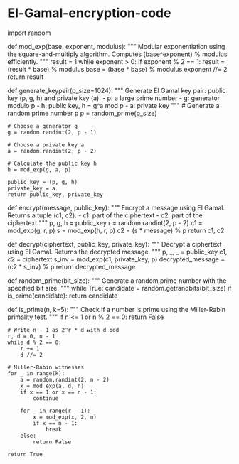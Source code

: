 # El-Gamal-encryption-code
import random

def mod_exp(base, exponent, modulus):
    """
    Modular exponentiation using the square-and-multiply algorithm.
    Computes (base^exponent) % modulus efficiently.
    """
    result = 1
    while exponent > 0:
        if exponent % 2 == 1:
            result = (result * base) % modulus
        base = (base * base) % modulus
        exponent //= 2
    return result

def generate_keypair(p_size=1024):
    """
    Generate El Gamal key pair: public key (p, g, h) and private key (a).
    - p: a large prime number
    - g: generator modulo p
    - h: public key, h = g^a mod p
    - a: private key
    """
    # Generate a random prime number p
    p = random_prime(p_size)

    # Choose a generator g
    g = random.randint(2, p - 1)

    # Choose a private key a
    a = random.randint(2, p - 2)

    # Calculate the public key h
    h = mod_exp(g, a, p)

    public_key = (p, g, h)
    private_key = a
    return public_key, private_key

def encrypt(message, public_key):
    """
    Encrypt a message using El Gamal.
    Returns a tuple (c1, c2).
    - c1: part of the ciphertext
    - c2: part of the ciphertext
    """
    p, g, h = public_key
    r = random.randint(2, p - 2)
    c1 = mod_exp(g, r, p)
    s = mod_exp(h, r, p)
    c2 = (s * message) % p
    return c1, c2

def decrypt(ciphertext, public_key, private_key):
    """
    Decrypt a ciphertext using El Gamal.
    Returns the decrypted message.
    """
    p, _, _ = public_key
    c1, c2 = ciphertext
    s_inv = mod_exp(c1, private_key, p)
    decrypted_message = (c2 * s_inv) % p
    return decrypted_message

def random_prime(bit_size):
    """
    Generate a random prime number with the specified bit size.
    """
    while True:
        candidate = random.getrandbits(bit_size)
        if is_prime(candidate):
            return candidate

def is_prime(n, k=5):
    """
    Check if a number is prime using the Miller-Rabin primality test.
    """
    if n <= 1 or n % 2 == 0:
        return False

    # Write n - 1 as 2^r * d with d odd
    r, d = 0, n - 1
    while d % 2 == 0:
        r += 1
        d //= 2

    # Miller-Rabin witnesses
    for _ in range(k):
        a = random.randint(2, n - 2)
        x = mod_exp(a, d, n)
        if x == 1 or x == n - 1:
            continue

        for _ in range(r - 1):
            x = mod_exp(x, 2, n)
            if x == n - 1:
                break
        else:
            return False

    return True


